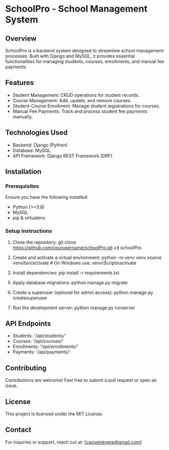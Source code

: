# SchoolPro - School Management System

## Overview
SchoolPro is a backend system designed to streamline school management processes. Built with Django and MySQL, it provides essential functionalities for managing students, courses, enrollments, and manual fee payments.

## Features
- Student Management: CRUD operations for student records.
- Course Management: Add, update, and remove courses.
- Student-Course Enrollment: Manage student registrations for courses.
- Manual Fee Payments: Track and process student fee payments manually.

## Technologies Used
- Backend: Django (Python)
- Database: MySQL
- API Framework: Django REST Framework (DRF)

## Installation
### Prerequisites
Ensure you have the following installed:
- Python (>=3.8)
- MySQL
- pip & virtualenv

### Setup Instructions
1. Clone the repository:
   git clone https://github.com/yourusername/schoolPro.git
   cd schoolPro

2. Create and activate a virtual environment:
   python -m venv venv
   source venv/bin/activate  # On Windows use: venv\Scripts\activate

3. Install dependencies:
   pip install -r requirements.txt

<!-- 4. Configure the database in 'settings.py':python
   DATABASES = {
       'default': {
           'ENGINE': 'django.db.backends.mysql',
           'NAME': '',
           'USER': '',
           'PASSWORD': '',
           'HOST': 'localhost',
           'PORT': '3306',
       }
   } -->

5. Apply database migrations:
   python manage.py migrate

6. Create a superuser (optional for admin access):
   python manage.py createsuperuser

7. Run the development server:
   python manage.py runserver


## API Endpoints
- Students: '/api/students/'
- Courses: '/api/courses/'
- Enrollments: '/api/enrollments/'
- Payments: '/api/payments/'

## Contributing
Contributions are welcome! Feel free to submit a pull request or open an issue.

## License
This project is licensed under the MIT License.

## Contact
For inquiries or support, reach out at: [cagyeiokyere@gmail.com]

